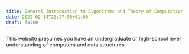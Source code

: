 ```yaml
---
title: General Introduction to Algorithms and Theory of Computation
date: 2022-02-14T23:27:50+01:00
draft: false
---
```


This website presumes you have an undergraduate or high-school level understanding of computers and data structures.